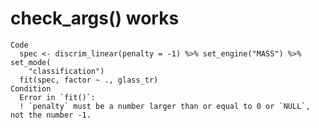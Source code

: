 # check_args() works

    Code
      spec <- discrim_linear(penalty = -1) %>% set_engine("MASS") %>% set_mode(
        "classification")
      fit(spec, factor ~ ., glass_tr)
    Condition
      Error in `fit()`:
      ! `penalty` must be a number larger than or equal to 0 or `NULL`, not the number -1.


